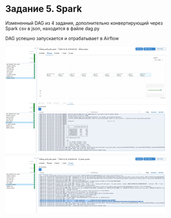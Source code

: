 # Задание 5. Spark

Измененный DAG из 4 задания, дополнительно конвертирующий через Spark csv в json, находится в файле dag.py

DAG успешно запускается и отрабатывает в Airflow

![one](./img/dag_1.jpg)
![two](./img/dag_2.jpg)
![three](./img/dag_3.jpg)